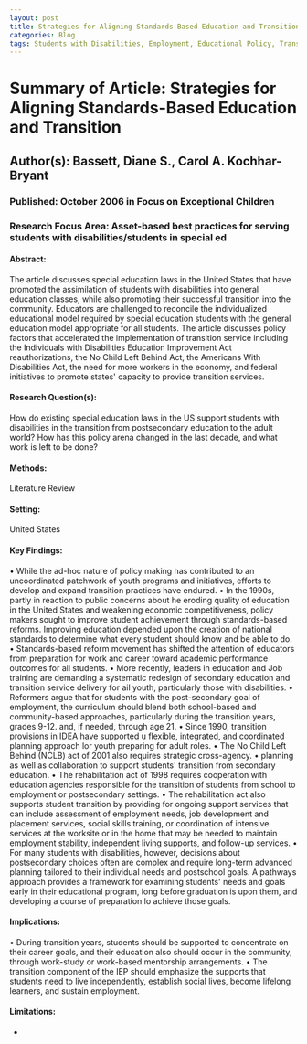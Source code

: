 ```yaml
---
layout: post
title: Strategies for Aligning Standards-Based Education and Transition
categories: Blog
tags: Students with Disabilities, Employment, Educational Policy, Transition, IEPs, College Prep, No Child Left Behind, Rehabilitation Act
---
```


# Summary of Article: Strategies for Aligning Standards-Based Education and Transition

## Author(s): Bassett, Diane S., Carol A. Kochhar-Bryant

### Published: October 2006 in Focus on Exceptional Children

### Research Focus Area: Asset-based best practices for serving students with disabilities/students in special ed

#### Abstract:
 The article discusses special education laws in the United States that have promoted the assimilation of students with disabilities into general education classes, while also promoting their successful transition into the community. Educators are challenged to reconcile the individualized educational model required by special education students with the general education model appropriate for all students. The article discusses policy factors that accelerated the implementation of transition service including the Individuals with Disabilities Education Improvement Act reauthorizations, the No Child Left Behind Act, the Americans With Disabilities Act, the need for more workers in the economy, and federal initiatives to promote states' capacity to provide transition services. 


#### Research Question(s):
 How do existing special education laws in the US support students with disabilities in the transition from postsecondary education to the adult world? How has this policy arena changed in the last decade, and what work is left to be done?


#### Methods:
Literature Review


#### Setting:
United States


#### Key Findings:
• While the ad-hoc nature of policy making has contributed to an uncoordinated patchwork of youth programs and initiatives, efforts to develop and expand transition practices have endured. • In the 1990s, partly in reaction to public concerns about he eroding quality of education in the United States and weakening economic competitiveness, policy makers sought to improve student achievement through standards-based reforms. Improving education depended upon the creation of national standards to determine what every student should know and be able to do. • Standards-based reform movement has shifted the attention of educators from preparation for work and career toward academic performance outcomes for all students. • More recently, leaders in education and Job training are demanding a systematic redesign of secondary education and transition service delivery for ail youth, particularly those with disabilities. • Reformers argue that for students with the post-secondary goal of employment, the curriculum should blend both school-based and community-based approaches, particularly during the transition years, grades 9-12. and, if needed, through age 21. • Since 1990, transition provisions in IDEA have supported u flexible, integrated, and coordinated planning approach lor youth preparing for adult roles. • The No Child Left Behind (NCLB) act of 2001 also requires strategic cross-agency. • planning as well as collaboration to support students' transition from secondary education. • The rehabilitation act of 1998 requires cooperation with education agencies responsible for the transition of students from school to employment or postsecondary settings. • The rehabilitation act also supports student transition by providing for ongoing support services that can include assessment of employment needs, job development and placement services, social skills training, or coordination of intensive services at the worksite or in the home that may be needed to maintain employment stability, independent living supports, and follow-up services. • For many students with disabilities, however, decisions about postsecondary choices often are complex and require long-term advanced planning tailored to their individual needs and postschool goals. A pathways approach provides a framework for examining students' needs and goals early in their educational program, long before graduation is upon them, and developing a course of preparation lo achieve those goals. 


#### Implications:
• During transition years, students should be supported to concentrate on their career goals, and their education also should occur in the community, through work-study or work-based mentorship arrangements.  • The transition component of the IEP should emphasize the supports that students need to live independently, establish social lives, become lifelong learners, and sustain employment. 


#### Limitations:
-


